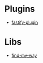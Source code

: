 # Plugins

- [fastify-plugin](https://www.npmjs.com/package/fastify-plugin)

# Libs

- [find-my-way](https://github.com/delvedor/find-my-way)
